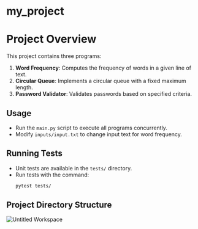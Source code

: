 # my_project

# Project Overview

This project contains three programs:
1. **Word Frequency**: Computes the frequency of words in a given line of text.
2. **Circular Queue**: Implements a circular queue with a fixed maximum length.
3. **Password Validator**: Validates passwords based on specified criteria.

## Usage
- Run the `main.py` script to execute all programs concurrently.
- Modify `inputs/input.txt` to change input text for word frequency.

## Running Tests
- Unit tests are available in the `tests/` directory.
- Run tests with the command:
  ```bash
  pytest tests/

## Project Directory Structure
![Untitled Workspace](https://github.com/user-attachments/assets/177d1e9f-5530-411b-bfc6-e9cfa37e4bab)
